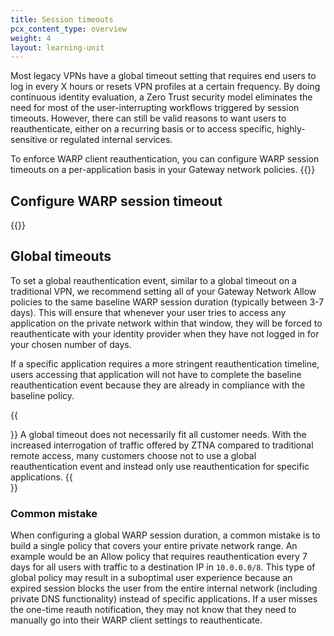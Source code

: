 ```yaml
---
title: Session timeouts
pcx_content_type: overview
weight: 4
layout: learning-unit
---
```


Most legacy VPNs have a global timeout setting that requires end users to log in every X hours or resets VPN profiles at a certain frequency. By doing continuous identity evaluation, a Zero Trust security model eliminates the need for most of the user-interrupting workflows triggered by session timeouts. However, there can still be valid reasons to want users to reauthenticate, either on a recurring basis or to access specific, highly-sensitive or regulated internal services.

To enforce WARP client reauthentication, you can configure WARP session timeouts on a per-application basis in your Gateway network policies. {{<render file="warp/_warp-sessions-intro.md" productFolder="cloudflare-one">}}

## Configure WARP session timeout

{{<render file="warp/_warp-sessions-gateway.md" productFolder="cloudflare-one">}}

## Global timeouts

To set a global reauthentication event, similar to a global timeout on a traditional VPN, we recommend setting all of your Gateway Network Allow policies to the same baseline WARP session duration (typically between 3-7 days). This will ensure that whenever your user tries to access any application on the private network within that window, they will be forced to reauthenticate with your identity provider when they have not logged in for your chosen number of days.

If a specific application requires a more stringent reauthentication timeline, users accessing that application will not have to complete the baseline reauthentication event because they are already in compliance with the baseline policy.

{{<Aside type="note">}}
A global timeout does not necessarily fit all customer needs. With the increased interrogation of traffic offered by ZTNA compared to traditional remote access, many customers choose not to use a global reauthentication event and instead only use reauthentication for specific applications.
{{</Aside>}}

### Common mistake

When configuring a global WARP session duration, a common mistake is to build a single policy that covers your entire private network range. An example would be an Allow policy that requires reauthentication every 7 days for all users with traffic to a destination IP in `10.0.0.0/8`. This type of global policy may result in a suboptimal user experience because an expired session blocks the user from the entire internal network (including private DNS functionality) instead of specific applications. If a user misses the one-time reauth notification, they may not know that they need to manually go into their WARP client settings to reauthenticate.
